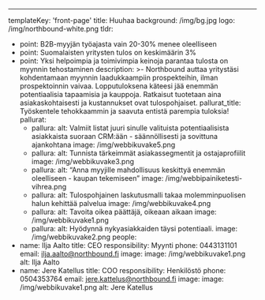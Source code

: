 ---
templateKey: 'front-page'
title: Huuhaa
background: /img/bg.jpg
logo: /img/northbound-white.png
tldr:
  - point: B2B-myyjän työajasta vain 20-30% menee oleelliseen
  - point: Suomalaisten yritysten tulos on keskimäärin 3%
  - point: Yksi helpoimpia ja toimivimpia keinoja parantaa tulosta on myynnin tehostaminen
description: >-
  Northbound auttaa yritystäsi kohdentamaan myynnin laadukkaampiin prospekteihin, ilman prospektoinnin vaivaa.
  Lopputuloksena käteesi jää enemmän potentiaalisia tapaamisia ja kauppoja.
  Ratkaisut tuotetaan aina asiakaskohtaisesti ja kustannukset ovat tulospohjaiset.
pallurat_title: Työskentele tehokkaammin ja saavuta entistä parempia tuloksia!
pallurat:
    - pallura:
        alt: Valmiit listat juuri sinulle valituista potentiaalisista asiakkaista suoraan CRM:ään - säännöllisesti ja sovittuna ajankohtana
        image: /img/webbikuvake5.png
    - pallura:
        alt: Tunnista tärkeimmät asiakassegmentit ja ostajaprofiilit
        image: /img/webbikuvake3.png
    - pallura:
        alt: “Anna myyjille mahdollisuus keskittyä enemmän oleelliseen - kaupan tekemiseen”
        image: /img/webbipainiketesti-vihrea.png
    - pallura:
        alt: Tulospohjainen laskutusmalli takaa molemminpuolisen halun kehittää palvelua
        image: /img/webbikuvake4.png
    - pallura:
        alt: Tavoita oikea päättäjä, oikeaan aikaan
        image: /img/webbikuvake1.png
    - pallura:
        alt: Hyödynnä nykyasiakkaiden täysi potentiaali.
        image: /img/webbikuvake2.png
people:
  - name: Ilja Aalto
    title: CEO
    responsibility: Myynti
    phone: 0443131101
    email: ilja.aalto@northbound.fi
    image:
      image: /img/webbikuvake1.png
      alt: Ilja Aalto
  - name: Jere Katellus
    title: COO
    responsibility: Henkilöstö
    phone: 0504353764
    email: jere.kattelus@northbound.fi
    image:
      image: /img/webbikuvake1.png
      alt: Jere Katellus
